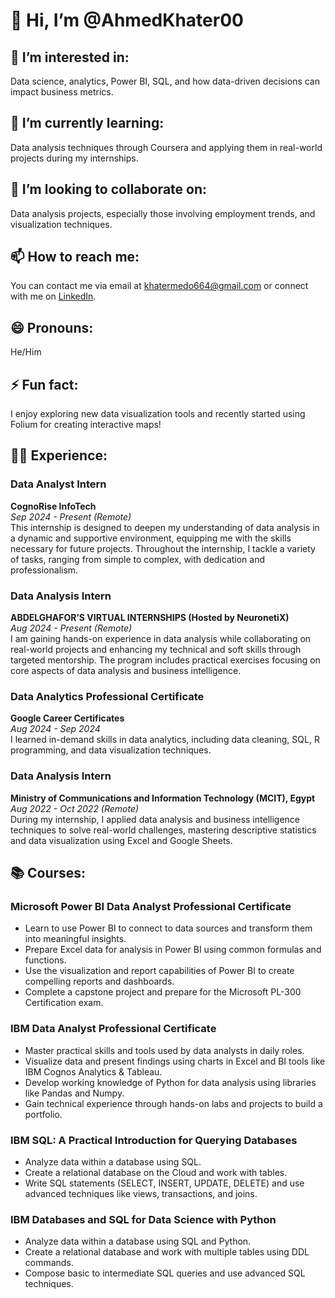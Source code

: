 # 👋 Hi, I’m @AhmedKhater00

## 👀 I’m interested in:
Data science, analytics, Power BI, SQL, and how data-driven decisions can impact business metrics.

## 🌱 I’m currently learning:
Data analysis techniques through Coursera and applying them in real-world projects during my internships.

## 💞️ I’m looking to collaborate on:
Data analysis projects, especially those involving employment trends, and visualization techniques.

## 📫 How to reach me:
You can contact me via email at [khatermedo664@gmail.com](mailto:khatermedo664@gmail.com) or connect with me on [LinkedIn](https://www.linkedin.com/in/ahmed-khater-1bb2a324a).

## 😄 Pronouns:
He/Him

## ⚡ Fun fact:
I enjoy exploring new data visualization tools and recently started using Folium for creating interactive maps!

## 🧑‍🎓 Experience:

### Data Analyst Intern
**CognoRise InfoTech**  
*Sep 2024 - Present (Remote)*  
This internship is designed to deepen my understanding of data analysis in a dynamic and supportive environment, equipping me with the skills necessary for future projects. Throughout the internship, I tackle a variety of tasks, ranging from simple to complex, with dedication and professionalism.

### Data Analysis Intern
**ABDELGHAFOR’S VIRTUAL INTERNSHIPS (Hosted by NeuronetiX)**  
*Aug 2024 - Present (Remote)*  
I am gaining hands-on experience in data analysis while collaborating on real-world projects and enhancing my technical and soft skills through targeted mentorship. The program includes practical exercises focusing on core aspects of data analysis and business intelligence.

### Data Analytics Professional Certificate
**Google Career Certificates**  
*Aug 2024 - Sep 2024*  
I learned in-demand skills in data analytics, including data cleaning, SQL, R programming, and data visualization techniques.

### Data Analysis Intern
**Ministry of Communications and Information Technology (MCIT), Egypt**  
*Aug 2022 - Oct 2022 (Remote)*  
During my internship, I applied data analysis and business intelligence techniques to solve real-world challenges, mastering descriptive statistics and data visualization using Excel and Google Sheets.

## 📚 Courses:

### Microsoft Power BI Data Analyst Professional Certificate
- Learn to use Power BI to connect to data sources and transform them into meaningful insights.
- Prepare Excel data for analysis in Power BI using common formulas and functions.
- Use the visualization and report capabilities of Power BI to create compelling reports and dashboards.
- Complete a capstone project and prepare for the Microsoft PL-300 Certification exam.

### IBM Data Analyst Professional Certificate
- Master practical skills and tools used by data analysts in daily roles.
- Visualize data and present findings using charts in Excel and BI tools like IBM Cognos Analytics & Tableau.
- Develop working knowledge of Python for data analysis using libraries like Pandas and Numpy.
- Gain technical experience through hands-on labs and projects to build a portfolio.

### IBM SQL: A Practical Introduction for Querying Databases
- Analyze data within a database using SQL.
- Create a relational database on the Cloud and work with tables.
- Write SQL statements (SELECT, INSERT, UPDATE, DELETE) and use advanced techniques like views, transactions, and joins.

### IBM Databases and SQL for Data Science with Python
- Analyze data within a database using SQL and Python.
- Create a relational database and work with multiple tables using DDL commands.
- Compose basic to intermediate SQL queries and use advanced SQL techniques.
